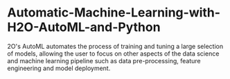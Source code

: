# Automatic-Machine-Learning-with-H2O-AutoML-and-Python
2O's AutoML automates the process of training and tuning a large selection of models, allowing the user to focus on other aspects of the data science and machine learning pipeline such as data pre-processing, feature engineering and model deployment.

